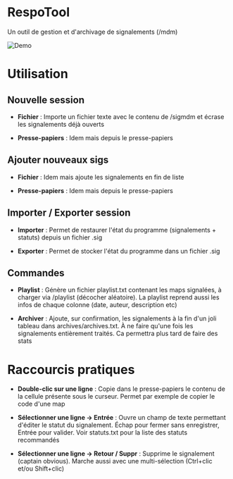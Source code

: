 RespoTool
=========
Un outil de gestion et d'archivage de signalements (/mdm)
  
![Demo](http://i.imgur.com/YgoAHrS.png)


Utilisation
===========
Nouvelle session
----------------
* __Fichier__ : Importe un fichier texte avec le contenu de /sigmdm et écrase les signalements déjà ouverts

* __Presse-papiers__ : Idem mais depuis le presse-papiers

Ajouter nouveaux sigs
---------------------
* __Fichier__ : Idem mais ajoute les signalements en fin de liste

* __Presse-papiers__ : Idem mais depuis le presse-papiers

Importer / Exporter session
---------------------------
* __Importer__ : Permet de restaurer l'état du programme (signalements + statuts) depuis un fichier .sig

* __Exporter__ : Permet de stocker l'état du programme dans un fichier .sig

Commandes
---------
* __Playlist__ : 
  Génère un fichier playlist.txt contenant les maps signalées, à charger via /playlist (décocher aléatoire).
  La playlist reprend aussi les infos de chaque colonne (date, auteur, description etc)

* __Archiver__ : 
  Ajoute, sur confirmation, les signalements à la fin d'un joli tableau dans archives/archives.txt.
  À ne faire qu'une fois les signalements entièrement traités. Ca permettra plus tard de faire des stats


Raccourcis pratiques
====================
* __Double-clic sur une ligne__ : 
  Copie dans le presse-papiers le contenu de la cellule présente sous le curseur.
  Permet par exemple de copier le code d'une map

* __Sélectionner une ligne -> Entrée__ :
  Ouvre un champ de texte permettant d'éditer le statut du signalement.
  Échap pour fermer sans enregistrer, Entrée pour valider.
  Voir statuts.txt pour la liste des statuts recommandés

* __Sélectionner une ligne -> Retour / Suppr__ :
  Supprime le signalement (captain obvious).
  Marche aussi avec une multi-sélection (Ctrl+clic et/ou Shift+clic)